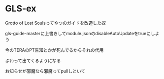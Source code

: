 # GLS-ex

Grotto of Lost Soulsってやつのガイドを改造した奴

gls-guide-masterに上書きしてmodule.jsonのdisableAutoUpdateをtrueにしよう

今のTERAのPT告知とかが死んでるからそれの代用

ぶわって出てくるようになる

お知らせが邪魔なら邪魔ってpullしといて

